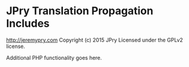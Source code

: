 # JPry Translation Propagation Includes #
http://jeremypry.com
Copyright (c) 2015 JPry
Licensed under the GPLv2 license.

Additional PHP functionality goes here.
